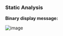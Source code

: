 ### Static Analysis

**Binary display message:**

![image](https://user-images.githubusercontent.com/88914262/129646033-db4cad07-f911-49c2-8fec-c79d9f3792e3.png)
